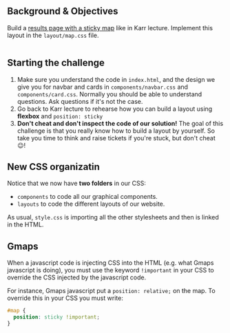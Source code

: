 ## Background & Objectives

Build a [results page with a sticky map](https://lewagon.github.io/layouts-demo/flexbox-layout.html) like in Karr lecture. Implement this layout in the `layout/map.css` file.

<div class="text-center">
  <img src="https://raw.githubusercontent.com/lewagon/fullstack-images/master/frontend/map-example.png" alt="">
</div>

## Starting the challenge

1. Make sure you understand the code in `index.html`, and the design we give you for navbar and cards in `components/navbar.css` and `components/card.css`. Normally you should be able to understand questions. Ask questions if it's not the case.
2. Go back to Karr lecture to rehearse how you can build a layout using **flexbox** and `position: sticky`
3. **Don't cheat and don't inspect the code of our solution!** The goal of this challenge is that you really know how to build a layout by yourself. So take you time to think and raise tickets if you're stuck, but don't cheat 😉!

## New CSS organizatin

Notice that we now have **two folders** in our CSS:

- `components` to code all our graphical components.
- `layouts` to code the different layouts of our website.

As usual, `style.css` is importing all the other stylesheets and then is linked in the HTML.

## Gmaps

When a javascript code is injecting CSS into the HTML (e.g. what Gmaps javascript is doing), you must use the keyword `!important` in your CSS to override the CSS injected by the javascript code.

For instance, Gmaps javascript put a `position: relative;` on the map. To override this in your CSS you must write:

```css
#map {
  position: sticky !important;
}
```
